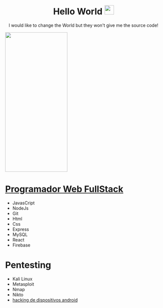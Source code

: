 
<!-- Title -->
<h1 align="center">Hello World 
  <img src="https://raw.githubusercontent.com/iampavangandhi/iampavangandhi/master/gifs/Hi.gif" 
       width="30px">
  </h2></h1>
  
  

<p align="center">I would like to change the World but they won't give me the source code!

<code><img height="450" width="200px" src="https://user-images.githubusercontent.com/74022525/139456470-0d72cd1c-a981-4094-9c93-23cff225ecf7.gif"></code>

# [Programador Web FullStack](https://drive.google.com/file/d/1mRA9BCKrhY_eFdy7tjJypSWIyUZ4YNNU/view?usp=sharing)
  
+ JavasCript
+ NodeJs
+ Git
+ Html
+ Css
+ Express
+ MySQL
+ React
+ Firebase
  
  
# Pentesting   
+  Kali Linux
+  Metasploit
+  Nmap
+  Nikto
+  [hacking de dispositivos android](https://drive.google.com/file/d/1YAPj-JjTmeNSRwYEHECS1XhvP0dTU7hJ/view?usp=sharing) 
  
  
  
